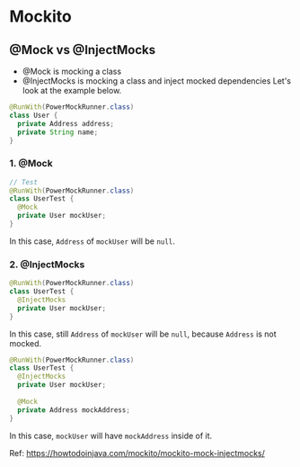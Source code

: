 # Mockito

## @Mock vs @InjectMocks
- @Mock is mocking a class
- @InjectMocks is mocking a class and inject mocked dependencies
Let's look at the example below.
```java
@RunWith(PowerMockRunner.class)
class User {
  private Address address;
  private String name;
}
```
### 1. @Mock
```java
// Test
@RunWith(PowerMockRunner.class)
class UserTest {
  @Mock
  private User mockUser;
}
```
In this case, `Address` of `mockUser` will be `null`.

### 2. @InjectMocks
```java
@RunWith(PowerMockRunner.class)
class UserTest {
  @InjectMocks
  private User mockUser;
}
```
In this case, still `Address` of `mockUser` will be `null`, because `Address` is not mocked.


```java
@RunWith(PowerMockRunner.class)
class UserTest {
  @InjectMocks
  private User mockUser;
  
  @Mock
  private Address mockAddress;
}
```
In this case, `mockUser` will have `mockAddress` inside of it.

Ref: https://howtodoinjava.com/mockito/mockito-mock-injectmocks/
